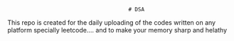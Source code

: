                                           # DSA 
This repo is created for the daily uploading of the codes written on any platform specially leetcode....  and to make your memory sharp and helathy                       
